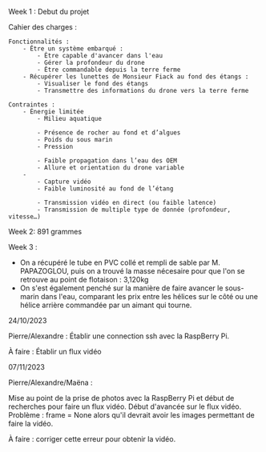 Week 1 : Debut du projet

Cahier des charges :

    Fonctionnalités :
        - Être un système embarqué :
            - Être capable d'avancer dans l'eau
            - Gérer la profondeur du drone
            - Être commandable depuis la terre ferme
        - Récupérer les lunettes de Monsieur Fiack au fond des étangs :
            - Visualiser le fond des étangs
            - Transmettre des informations du drone vers la terre ferme
    
    Contraintes :
        - Énergie limitée
            - Milieu aquatique

            - Présence de rocher au fond et d’algues
            - Poids du sous marin
            - Pression

            - Faible propagation dans l’eau des OEM
            - Allure et orientation du drone variable
        - 
            - Capture vidéo
            - Faible luminosité au fond de l’étang

            - Transmission vidéo en direct (ou faible latence)
            - Transmission de multiple type de donnée (profondeur, vitesse…)



Week 2:
891 grammes

Week 3 : 

- On a récupéré le tube en PVC collé et rempli de sable par M. PAPAZOGLOU, puis on a trouvé la masse nécesaire pour que l'on se retrouve au point de flotaison : 3,120kg
- On s'est également penché sur la manière de faire avancer le sous-marin dans l'eau, comparant les prix entre les hélices sur le côté ou une hélice arrière commandée par un aimant qui tourne.


24/10/2023

Pierre/Alexandre : Établir une connection ssh avec la RaspBerry Pi.

À faire : Établir un flux vidéo

07/11/2023

Pierre/Alexandre/Maëna : 

Mise au point de la prise de photos avec la RaspBerry Pi et début de recherches pour faire un flux vidéo.
Début d'avancée sur le flux vidéo. Problème : frame = None alors qu'il devrait avoir les images permettant de faire la vidéo.

À faire : corriger cette erreur pour obtenir la vidéo.

